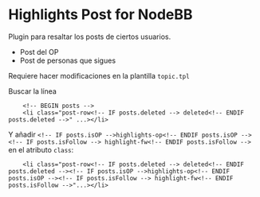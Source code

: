 # Highlights Post for NodeBB


Plugin para resaltar los posts de ciertos usuarios.  

* Post del OP  
* Post de personas que sigues  

Requiere hacer modificaciones en la plantilla `topic.tpl`

Buscar la línea

```
	<!-- BEGIN posts -->
	<li class="post-row<!-- IF posts.deleted --> deleted<!-- ENDIF posts.deleted -->" ...></li>
```

Y añadir `<!-- IF posts.isOP -->highlights-op<!-- ENDIF posts.isOP --><!-- IF posts.isFollow --> highlight-fw<!-- ENDIF posts.isFollow -->` en el atributo `class`:

```
	<li class="post-row<!-- IF posts.deleted --> deleted<!-- ENDIF posts.deleted --><!-- IF posts.isOP -->highlights-op<!-- ENDIF posts.isOP --><!-- IF posts.isFollow --> highlight-fw<!-- ENDIF posts.isFollow -->"...></li>
```
